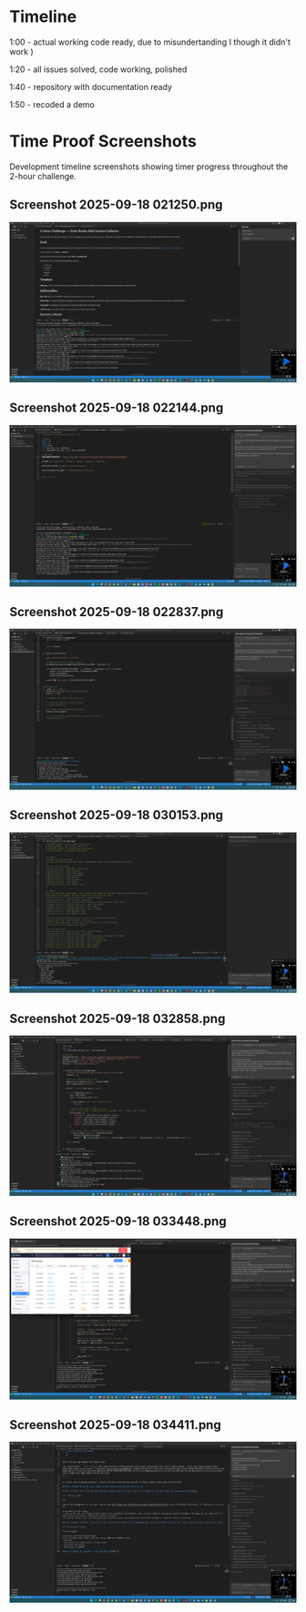 # Timeline

1:00 - actual working code ready, due to misundertanding I though it didn't work )

1:20 - all issues solved, code working, polished

1:40 - repository with documentation ready

1:50 - recoded a demo


# Time Proof Screenshots

Development timeline screenshots showing timer progress throughout the 2-hour challenge.

## Screenshot 2025-09-18 021250.png
![Screenshot 2025-09-18 021250](Screenshot%202025-09-18%20021250.png)

## Screenshot 2025-09-18 022144.png
![Screenshot 2025-09-18 022144](Screenshot%202025-09-18%20022144.png)

## Screenshot 2025-09-18 022837.png
![Screenshot 2025-09-18 022837](Screenshot%202025-09-18%20022837.png)

## Screenshot 2025-09-18 030153.png
![Screenshot 2025-09-18 030153](Screenshot%202025-09-18%20030153.png)

## Screenshot 2025-09-18 032858.png
![Screenshot 2025-09-18 032858](Screenshot%202025-09-18%20032858.png)

## Screenshot 2025-09-18 033448.png
![Screenshot 2025-09-18 033448](Screenshot%202025-09-18%20033448.png)

## Screenshot 2025-09-18 034411.png
![Screenshot 2025-09-18 034411](Screenshot%202025-09-18%20034411.png)

